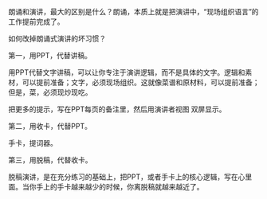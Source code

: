 朗诵和演讲，最大的区别是什么？朗诵，本质上就是把演讲中，“现场组织语言”的工作提前完成了。

如何改掉朗诵式演讲的坏习惯？

第一，用PPT，代替讲稿。

用PPT代替文字讲稿，可以让你专注于演讲逻辑，而不是具体的文字。逻辑和素材，可以提前准备；文字，必须现场组织。这就像菜谱和原材料，可以提前准备；但是，菜，必须现炒现吃。

把更多的提示，写在PPT每页的备注里，然后用演讲者视图 双屏显示。

第二，用收卡，代替PPT。

手卡，提词器。

第三，用脱稿，代替收卡。

脱稿演讲，是在充分练习的基础上，把PPT，或者手卡上的核心逻辑，写在心里面。当你手上的手卡越来越少的时候，你离脱稿就越来越近了。





